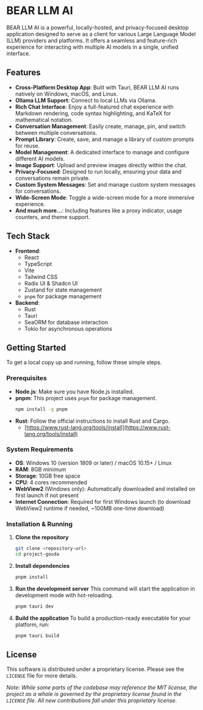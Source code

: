 # BEAR LLM AI

BEAR LLM AI is a powerful, locally-hosted, and privacy-focused desktop application designed to serve as a client for various Large Language Model (LLM) providers and platforms. It offers a seamless and feature-rich experience for interacting with multiple AI models in a single, unified interface.

## Features

- **Cross-Platform Desktop App**: Built with Tauri, BEAR LLM AI runs natively on Windows, macOS, and Linux.
- **Ollama LLM Support**: Connect to local LLMs via Ollama.
- **Rich Chat Interface**: Enjoy a full-featured chat experience with Markdown rendering, code syntax highlighting, and KaTeX for mathematical notation.
- **Conversation Management**: Easily create, manage, pin, and switch between multiple conversations.
- **Prompt Library**: Create, save, and manage a library of custom prompts for reuse.
- **Model Management**: A dedicated interface to manage and configure different AI models.
- **Image Support**: Upload and preview images directly within the chat.
- **Privacy-Focused**: Designed to run locally, ensuring your data and conversations remain private.
- **Custom System Messages**: Set and manage custom system messages for conversations.
- **Wide-Screen Mode**: Toggle a wide-screen mode for a more immersive experience.
- **And much more...**: Including features like a proxy indicator, usage counters, and theme support.

## Tech Stack

- **Frontend**:
  - React
  - TypeScript
  - Vite
  - Tailwind CSS
  - Radix UI & Shadcn UI
  - Zustand for state management
  - `pnpm` for package management
- **Backend**:
  - Rust
  - Tauri
  - SeaORM for database interaction
  - Tokio for asynchronous operations

## Getting Started

To get a local copy up and running, follow these simple steps.

### Prerequisites

- **Node.js**: Make sure you have Node.js installed.
- **pnpm**: This project uses `pnpm` for package management.
  ```sh
  npm install -g pnpm
  ```
- **Rust**: Follow the official instructions to install Rust and Cargo.
  - [https://www.rust-lang.org/tools/install](https://www.rust-lang.org/tools/install)

### System Requirements

- **OS**: Windows 10 (version 1809 or later) / macOS 10.15+ / Linux
- **RAM**: 8GB minimum
- **Storage**: 10GB free space
- **CPU**: 4 cores recommended
- **WebView2** (Windows only): Automatically downloaded and installed on first launch if not present
- **Internet Connection**: Required for first Windows launch (to download WebView2 runtime if needed, ~100MB one-time download)

### Installation & Running

1.  **Clone the repository**
    ```sh
    git clone <repository-url>
    cd project-gouda
    ```
2.  **Install dependencies**
    ```sh
    pnpm install
    ```
3.  **Run the development server**
    This command will start the application in development mode with hot-reloading.
    ```sh
    pnpm tauri dev
    ```
4.  **Build the application**
    To build a production-ready executable for your platform, run:
    ```sh
    pnpm tauri build
    ```

## License

This software is distributed under a proprietary license. Please see the `LICENSE` file for more details.

*Note: While some parts of the codebase may reference the MIT license, the project as a whole is governed by the proprietary license found in the `LICENSE` file. All new contributions fall under this proprietary license.*
